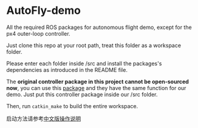 # AutoFly-demo
All the required ROS packages for autonomous flight demo, except for the px4 outer-loop controller.

Just clone this repo at your root path, treat this folder as a workspace folder.

Please enter each folder inside /src and install the packages's dependencies as introduced in the README file.


The **original controller package in this project cannot be open-sourced now**, you can use this [package](https://github.com/ZJU-FAST-Lab/Fast-Drone-250/tree/master/src/realflight_modules/px4ctrl) and they have the same function for our demo. Just put this controller package inside our /src folder.

Then, run `catkin_make` to build the entire workspace.

启动方法请参考[中文版操作说明](https://github.com/chenhanpolyu/AutoFly-demo/blob/master/%E6%9C%AA%E7%9F%A5%E5%8A%A8%E6%80%81%E7%8E%AF%E5%A2%83%E8%87%AA%E4%B8%BB%E9%A3%9E%E8%A1%8C%E7%B3%BB%E7%BB%9F%E8%AF%B4%E6%98%8E%E4%B9%A6.docx)
